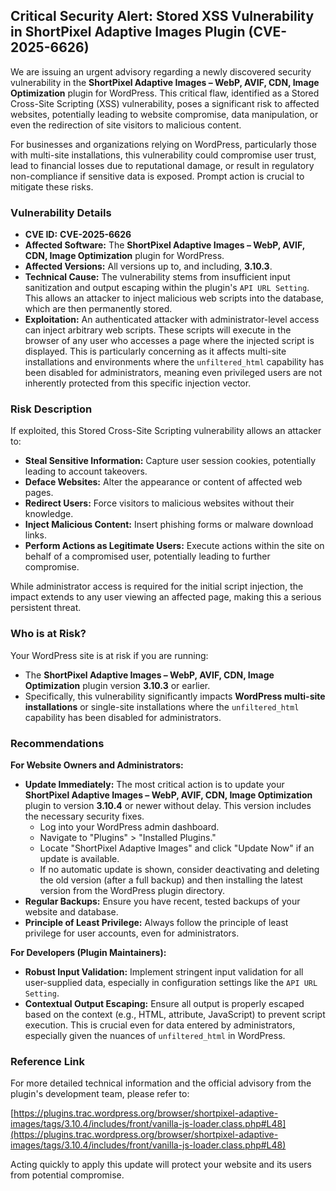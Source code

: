 ## Critical Security Alert: Stored XSS Vulnerability in ShortPixel Adaptive Images Plugin (CVE-2025-6626)

We are issuing an urgent advisory regarding a newly discovered security vulnerability in the **ShortPixel Adaptive Images – WebP, AVIF, CDN, Image Optimization** plugin for WordPress. This critical flaw, identified as a Stored Cross-Site Scripting (XSS) vulnerability, poses a significant risk to affected websites, potentially leading to website compromise, data manipulation, or even the redirection of site visitors to malicious content.

For businesses and organizations relying on WordPress, particularly those with multi-site installations, this vulnerability could compromise user trust, lead to financial losses due to reputational damage, or result in regulatory non-compliance if sensitive data is exposed. Prompt action is crucial to mitigate these risks.

### Vulnerability Details

*   **CVE ID:** **CVE-2025-6626**
*   **Affected Software:** The **ShortPixel Adaptive Images – WebP, AVIF, CDN, Image Optimization** plugin for WordPress.
*   **Affected Versions:** All versions up to, and including, **3.10.3**.
*   **Technical Cause:** The vulnerability stems from insufficient input sanitization and output escaping within the plugin's `API URL Setting`. This allows an attacker to inject malicious web scripts into the database, which are then permanently stored.
*   **Exploitation:** An authenticated attacker with administrator-level access can inject arbitrary web scripts. These scripts will execute in the browser of any user who accesses a page where the injected script is displayed. This is particularly concerning as it affects multi-site installations and environments where the `unfiltered_html` capability has been disabled for administrators, meaning even privileged users are not inherently protected from this specific injection vector.

### Risk Description

If exploited, this Stored Cross-Site Scripting vulnerability allows an attacker to:

*   **Steal Sensitive Information:** Capture user session cookies, potentially leading to account takeovers.
*   **Deface Websites:** Alter the appearance or content of affected web pages.
*   **Redirect Users:** Force visitors to malicious websites without their knowledge.
*   **Inject Malicious Content:** Insert phishing forms or malware download links.
*   **Perform Actions as Legitimate Users:** Execute actions within the site on behalf of a compromised user, potentially leading to further compromise.

While administrator access is required for the initial script injection, the impact extends to any user viewing an affected page, making this a serious persistent threat.

### Who is at Risk?

Your WordPress site is at risk if you are running:

*   The **ShortPixel Adaptive Images – WebP, AVIF, CDN, Image Optimization** plugin version **3.10.3** or earlier.
*   Specifically, this vulnerability significantly impacts **WordPress multi-site installations** or single-site installations where the `unfiltered_html` capability has been disabled for administrators.

### Recommendations

**For Website Owners and Administrators:**

*   **Update Immediately:** The most critical action is to update your **ShortPixel Adaptive Images – WebP, AVIF, CDN, Image Optimization** plugin to version **3.10.4** or newer without delay. This version includes the necessary security fixes.
    *   Log into your WordPress admin dashboard.
    *   Navigate to "Plugins" > "Installed Plugins."
    *   Locate "ShortPixel Adaptive Images" and click "Update Now" if an update is available.
    *   If no automatic update is shown, consider deactivating and deleting the old version (after a full backup) and then installing the latest version from the WordPress plugin directory.
*   **Regular Backups:** Ensure you have recent, tested backups of your website and database.
*   **Principle of Least Privilege:** Always follow the principle of least privilege for user accounts, even for administrators.

**For Developers (Plugin Maintainers):**

*   **Robust Input Validation:** Implement stringent input validation for all user-supplied data, especially in configuration settings like the `API URL Setting`.
*   **Contextual Output Escaping:** Ensure all output is properly escaped based on the context (e.g., HTML, attribute, JavaScript) to prevent script execution. This is crucial even for data entered by administrators, especially given the nuances of `unfiltered_html` in WordPress.

### Reference Link

For more detailed technical information and the official advisory from the plugin's development team, please refer to:

[https://plugins.trac.wordpress.org/browser/shortpixel-adaptive-images/tags/3.10.4/includes/front/vanilla-js-loader.class.php#L48](https://plugins.trac.wordpress.org/browser/shortpixel-adaptive-images/tags/3.10.4/includes/front/vanilla-js-loader.class.php#L48)

Acting quickly to apply this update will protect your website and its users from potential compromise.